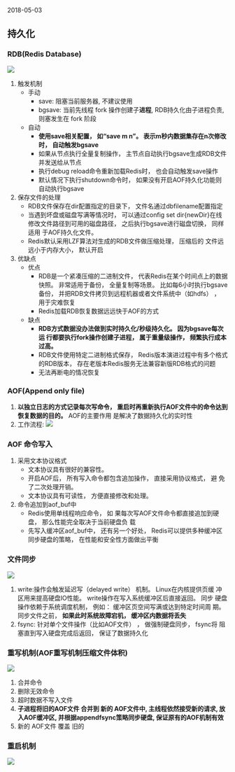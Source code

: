 2018-05-03

## 持久化

### RDB(Redis Database)
![](https://github.com/t734070824/tq.java/blob/master/tq.java.redis/src/main/java/_redis_development_and_operation/_5_persistence/1.jpg?raw=true)


1. 触发机制
    - 手动 
        - save: 阻塞当前服务器, 不建议使用 
        - bgsave: 当前先线程 fork 操作创建子**进程**, RDB持久化由子进程负责, 则塞发生在 fork 阶段
    - 自动
        - **使用save相关配置， 如“save m n”。 表示m秒内数据集存在n次修改
          时， 自动触发bgsave**
        - 如果从节点执行全量复制操作， 主节点自动执行bgsave生成RDB文件并发送给从节点
        - 执行debug reload命令重新加载Redis时， 也会自动触发save操作
        - 默认情况下执行shutdown命令时， 如果没有开启AOF持久化功能则
          自动执行bgsave
2. 保存文件的处理
    - RDB文件保存在dir配置指定的目录下， 文件名通过dbfilename配置指定
    - 当遇到坏盘或磁盘写满等情况时， 可以通过config set dir{newDir}在线
      修改文件路径到可用的磁盘路径， 之后执行bgsave进行磁盘切换， 同样适用
      于AOF持久化文件。
    - Redis默认采用LZF算法对生成的RDB文件做压缩处理， 压缩后的
      文件远远小于内存大小， 默认开启
3. 优缺点
    - 优点
        - RDB是一个紧凑压缩的二进制文件， 代表Redis在某个时间点上的数据
          快照。 非常适用于备份， 全量复制等场景。 比如每6小时执行bgsave备份，
          并把RDB文件拷贝到远程机器或者文件系统中（如hdfs） ， 用于灾难恢复
        - Redis加载RDB恢复数据远远快于AOF的方式
    - 缺点
        - **RDB方式数据没办法做到实时持久化/秒级持久化。 因为bgsave每次运
        行都要执行fork操作创建子进程， 属于重量级操作， 频繁执行成本过高。**
        - RDB文件使用特定二进制格式保存， Redis版本演进过程中有多个格式
          的RDB版本， 存在老版本Redis服务无法兼容新版RDB格式的问题
        - 无法再断电的情况恢复

### AOF(Append only file)
1. **以独立日志的方式记录每次写命令，
   重启时再重新执行AOF文件中的命令达到恢复数据的目的。** AOF的主要作用
   是解决了数据持久化的实时性        
2. 工作流程: ![](https://github.com/t734070824/tq.java/blob/master/tq.java.redis/src/main/java/_redis_development_and_operation/_5_persistence/2.jpg?raw=true)


### AOF 命令写入
1. 采用文本协议格式
    - 文本协议具有很好的兼容性。
    - 开启AOF后， 所有写入命令都包含追加操作， 直接采用协议格式， 避
      免了二次处理开销。
    - 文本协议具有可读性， 方便直接修改和处理。
2. 命令追加到aof_buf中
    - Redis使用单线程响应命令， 如
      果每次写AOF文件命令都直接追加到硬盘， 那么性能完全取决于当前硬盘负
      载
    - 先写入缓冲区aof_buf中， 还有另一个好处， Redis可以提供多种缓冲区
      同步硬盘的策略， 在性能和安全性方面做出平衡
### 文件同步
![](https://github.com/t734070824/tq.java/blob/master/tq.java.redis/src/main/java/_redis_development_and_operation/_5_persistence/3.jpg?raw=true)

1. write:操作会触发延迟写（delayed write） 机制。 Linux在内核提供页缓
         冲区用来提高硬盘IO性能。 write操作在写入系统缓冲区后直接返回。 同步
         硬盘操作依赖于系统调度机制， 例如： 缓冲区页空间写满或达到特定时间周
         期。 同步文件之前， **如果此时系统故障宕机， 缓冲区内数据将丢失** 
2. fsync: 针对单个文件操作（比如AOF文件） ， 做强制硬盘同步， fsync将
          阻塞直到写入硬盘完成后返回， 保证了数据持久化
          
### 重写机制(AOF重写机制压缩文件体积)
![](https://github.com/t734070824/tq.java/blob/master/tq.java.redis/src/main/java/_redis_development_and_operation/_5_persistence/4.jpg?raw=true)

1. 合并命令
2. 删除无效命令
3. 超时数据不写入文件
4. **子进程将旧的AOF文件 合并到 新的 AOF文件中, 主线程依然接受新的请求, 放入AOF缓冲区, 并根据appendfsync策略同步硬盘, 保证原有的AOF机制有效**
5. 新的 AOF文件 覆盖 旧的

### 重启机制
![](https://github.com/t734070824/tq.java/blob/master/tq.java.redis/src/main/java/_redis_development_and_operation/_5_persistence/5.jpg?raw=true)
